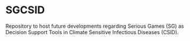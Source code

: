 # SGCSID

Repository to host future developments regarding Serious Games (SG) as Decision Support Tools in Climate Sensitive Infectious Diseases (CSID).
